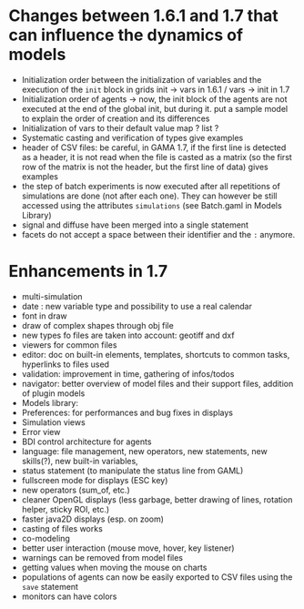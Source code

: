 # Changes between 1.6.1 and 1.7 that can influence the dynamics of models

* Initialization order between the initialization of variables and the execution of the `init` block in grids
init -> vars in 1.6.1 / vars -> init in 1.7
* Initialization order of agents -> now, the init block of the agents are not executed at the end of the global init, but during it.
put a sample model to explain the order of creation and its differences
* Initialization of vars to their default value
map ? list ? 
* Systematic casting and verification of types
give examples
* header of CSV files: be careful, in GAMA 1.7, if the first line is detected as a header, it is not read when the file is casted as a matrix (so the first row of the matrix is not the header, but the first line of data)
gives examples
* the step of batch experiments is now executed after all repetitions of simulations are done (not after each one). They can however be still accessed using the attributes `simulations` (see Batch.gaml in Models Library)
* signal and diffuse have been merged into a single statement
* facets do not accept a space between their identifier and the `:` anymore.

# Enhancements in 1.7
* multi-simulation
* date : new variable type and possibility to use a real calendar
* font in draw
* draw of complex shapes through obj file
* new types fo files are taken into account: geotiff and dxf
* viewers for common files
* editor: doc on built-in elements, templates, shortcuts to common tasks, hyperlinks to files used
* validation: improvement in time, gathering of infos/todos
* navigator: better overview of model files and their support files, addition of plugin models
* Models library: 
* Preferences: for performances and bug fixes in displays
* Simulation views
* Error view
* BDI control architecture for agents
* language: file management, new operators, new statements, new skills(?), new built-in variables, 
* status statement (to manipulate the status line from GAML)
* fullscreen mode for displays (ESC key)
* new operators (sum_of, etc.)
* cleaner OpenGL displays (less garbage, better drawing of lines, rotation helper, sticky ROI, etc.)
* faster java2D displays (esp. on zoom)
* casting of files works
* co-modeling
* better user interaction (mouse move, hover, key listener)
* warnings can be removed from model files
* getting values when moving the mouse on charts
* populations of agents can now be easily exported to CSV files using the `save` statement
* monitors can have colors